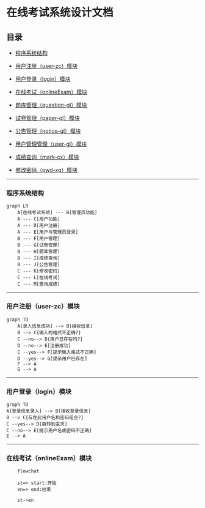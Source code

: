# 在线考试系统设计文档

## 目录

* [程序系统结构](#程序系统结构)

* [用户注册（user-zc）模块](#用户注册（user-zc）模块)

* [用户登录（login）模块](#用户登录（login）模块)

* [在线考试（onlineExam）模块](#在线考试（onlineExam）模块)

* [题库管理（question-gl）模块](#题库管理（question-gl）模块)

* [试卷管理（paper-gl）模块](#试卷管理（paper-gl）模块)

* [公告管理（notice-gl）模块](#公告管理（notice-gl）模块)

* [用户管理管理（user-gl）模块](#用户管理管理（user-gl）模块)

* [成绩查询（mark-cx）模块](#成绩查询（mark-cx）模块)

* [修改密码（pwd-xg）模块](#修改密码（pwd-xg）模块)

---

### 程序系统结构

```mermaid
graph LR
    A[在线考试系统] --- B[管理员功能]
    A --- C[用户功能]
    A --- D[用户注册]
    A --- E[用户与管理员登录]
    B --- F[用户管理]
    B --- G[试卷管理]
    B --- H[题库管理]
    B --- I[成绩查询]
    B --- J[公告管理]
    C --- K[修改密码]
    C --- L[在线考试]
    C --- M[查询成绩]
```

---

### 用户注册（user-zc）模块

```mermaid
graph TD
    A[录入信息成功] --> B[接收信息]
    B --> C{输入的格式不正确?}
    C --no--> D{用户已存在吗?}
    D --no--> E[注册成功] 
    C --yes--> F[提示输入格式不正确]
    D --yes--> G[提示用户已存在]
    F --> A
    G --> A
```

---

### 用户登录（login）模块

```mermaid
graph TD
A[登录信息录入] --> B[接收登录信息]
B --> C{存在此用户名和密码组合?}
C --yes--> D[跳转到主页]
C --no--> E[提示用户名或密码不正确]
E --> A
```

---

### 在线考试（onlineExam）模块

```mermaid
    flowchat

    st=> start:开始
    en=> end:结束

    st->en

```
